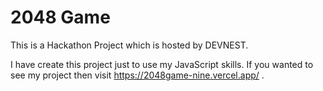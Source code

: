 # 2048  Game
This is a Hackathon Project which is hosted by DEVNEST.

I have create this project just to use my JavaScript skills.
If you wanted to see my project then visit https://2048game-nine.vercel.app/ .
